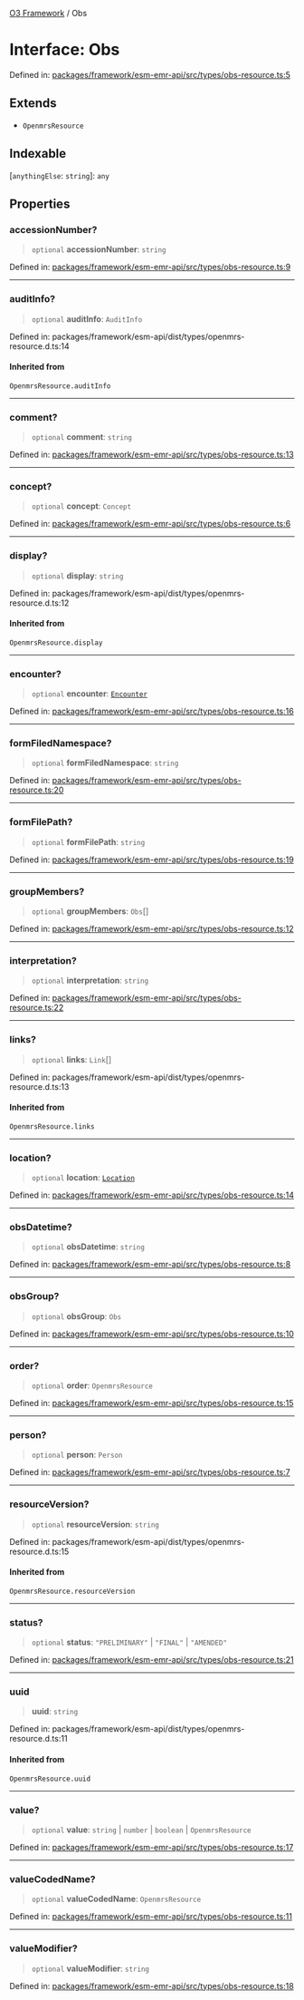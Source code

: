 [O3 Framework](../API.md) / Obs

# Interface: Obs

Defined in: [packages/framework/esm-emr-api/src/types/obs-resource.ts:5](https://github.com/UjjawalPrabhat/openmrs-esm-core/blob/main/packages/framework/esm-emr-api/src/types/obs-resource.ts#L5)

## Extends

- `OpenmrsResource`

## Indexable

\[`anythingElse`: `string`\]: `any`

## Properties

### accessionNumber?

> `optional` **accessionNumber**: `string`

Defined in: [packages/framework/esm-emr-api/src/types/obs-resource.ts:9](https://github.com/UjjawalPrabhat/openmrs-esm-core/blob/main/packages/framework/esm-emr-api/src/types/obs-resource.ts#L9)

***

### auditInfo?

> `optional` **auditInfo**: `AuditInfo`

Defined in: packages/framework/esm-api/dist/types/openmrs-resource.d.ts:14

#### Inherited from

`OpenmrsResource.auditInfo`

***

### comment?

> `optional` **comment**: `string`

Defined in: [packages/framework/esm-emr-api/src/types/obs-resource.ts:13](https://github.com/UjjawalPrabhat/openmrs-esm-core/blob/main/packages/framework/esm-emr-api/src/types/obs-resource.ts#L13)

***

### concept?

> `optional` **concept**: `Concept`

Defined in: [packages/framework/esm-emr-api/src/types/obs-resource.ts:6](https://github.com/UjjawalPrabhat/openmrs-esm-core/blob/main/packages/framework/esm-emr-api/src/types/obs-resource.ts#L6)

***

### display?

> `optional` **display**: `string`

Defined in: packages/framework/esm-api/dist/types/openmrs-resource.d.ts:12

#### Inherited from

`OpenmrsResource.display`

***

### encounter?

> `optional` **encounter**: [`Encounter`](Encounter.md)

Defined in: [packages/framework/esm-emr-api/src/types/obs-resource.ts:16](https://github.com/UjjawalPrabhat/openmrs-esm-core/blob/main/packages/framework/esm-emr-api/src/types/obs-resource.ts#L16)

***

### formFiledNamespace?

> `optional` **formFiledNamespace**: `string`

Defined in: [packages/framework/esm-emr-api/src/types/obs-resource.ts:20](https://github.com/UjjawalPrabhat/openmrs-esm-core/blob/main/packages/framework/esm-emr-api/src/types/obs-resource.ts#L20)

***

### formFilePath?

> `optional` **formFilePath**: `string`

Defined in: [packages/framework/esm-emr-api/src/types/obs-resource.ts:19](https://github.com/UjjawalPrabhat/openmrs-esm-core/blob/main/packages/framework/esm-emr-api/src/types/obs-resource.ts#L19)

***

### groupMembers?

> `optional` **groupMembers**: `Obs`[]

Defined in: [packages/framework/esm-emr-api/src/types/obs-resource.ts:12](https://github.com/UjjawalPrabhat/openmrs-esm-core/blob/main/packages/framework/esm-emr-api/src/types/obs-resource.ts#L12)

***

### interpretation?

> `optional` **interpretation**: `string`

Defined in: [packages/framework/esm-emr-api/src/types/obs-resource.ts:22](https://github.com/UjjawalPrabhat/openmrs-esm-core/blob/main/packages/framework/esm-emr-api/src/types/obs-resource.ts#L22)

***

### links?

> `optional` **links**: `Link`[]

Defined in: packages/framework/esm-api/dist/types/openmrs-resource.d.ts:13

#### Inherited from

`OpenmrsResource.links`

***

### location?

> `optional` **location**: [`Location`](Location.md)

Defined in: [packages/framework/esm-emr-api/src/types/obs-resource.ts:14](https://github.com/UjjawalPrabhat/openmrs-esm-core/blob/main/packages/framework/esm-emr-api/src/types/obs-resource.ts#L14)

***

### obsDatetime?

> `optional` **obsDatetime**: `string`

Defined in: [packages/framework/esm-emr-api/src/types/obs-resource.ts:8](https://github.com/UjjawalPrabhat/openmrs-esm-core/blob/main/packages/framework/esm-emr-api/src/types/obs-resource.ts#L8)

***

### obsGroup?

> `optional` **obsGroup**: `Obs`

Defined in: [packages/framework/esm-emr-api/src/types/obs-resource.ts:10](https://github.com/UjjawalPrabhat/openmrs-esm-core/blob/main/packages/framework/esm-emr-api/src/types/obs-resource.ts#L10)

***

### order?

> `optional` **order**: `OpenmrsResource`

Defined in: [packages/framework/esm-emr-api/src/types/obs-resource.ts:15](https://github.com/UjjawalPrabhat/openmrs-esm-core/blob/main/packages/framework/esm-emr-api/src/types/obs-resource.ts#L15)

***

### person?

> `optional` **person**: `Person`

Defined in: [packages/framework/esm-emr-api/src/types/obs-resource.ts:7](https://github.com/UjjawalPrabhat/openmrs-esm-core/blob/main/packages/framework/esm-emr-api/src/types/obs-resource.ts#L7)

***

### resourceVersion?

> `optional` **resourceVersion**: `string`

Defined in: packages/framework/esm-api/dist/types/openmrs-resource.d.ts:15

#### Inherited from

`OpenmrsResource.resourceVersion`

***

### status?

> `optional` **status**: `"PRELIMINARY"` \| `"FINAL"` \| `"AMENDED"`

Defined in: [packages/framework/esm-emr-api/src/types/obs-resource.ts:21](https://github.com/UjjawalPrabhat/openmrs-esm-core/blob/main/packages/framework/esm-emr-api/src/types/obs-resource.ts#L21)

***

### uuid

> **uuid**: `string`

Defined in: packages/framework/esm-api/dist/types/openmrs-resource.d.ts:11

#### Inherited from

`OpenmrsResource.uuid`

***

### value?

> `optional` **value**: `string` \| `number` \| `boolean` \| `OpenmrsResource`

Defined in: [packages/framework/esm-emr-api/src/types/obs-resource.ts:17](https://github.com/UjjawalPrabhat/openmrs-esm-core/blob/main/packages/framework/esm-emr-api/src/types/obs-resource.ts#L17)

***

### valueCodedName?

> `optional` **valueCodedName**: `OpenmrsResource`

Defined in: [packages/framework/esm-emr-api/src/types/obs-resource.ts:11](https://github.com/UjjawalPrabhat/openmrs-esm-core/blob/main/packages/framework/esm-emr-api/src/types/obs-resource.ts#L11)

***

### valueModifier?

> `optional` **valueModifier**: `string`

Defined in: [packages/framework/esm-emr-api/src/types/obs-resource.ts:18](https://github.com/UjjawalPrabhat/openmrs-esm-core/blob/main/packages/framework/esm-emr-api/src/types/obs-resource.ts#L18)
